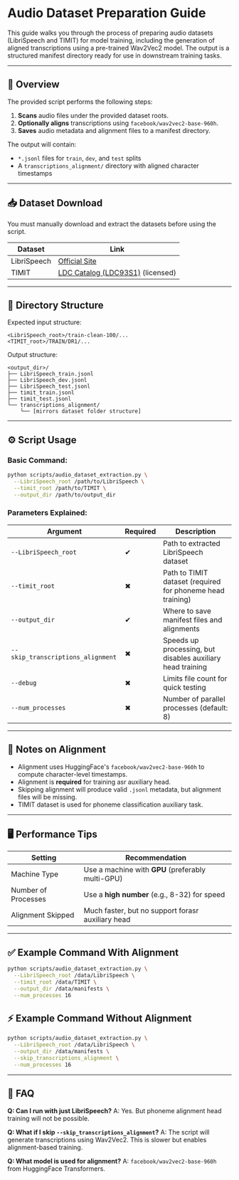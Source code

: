 # Audio Dataset Preparation Guide

This guide walks you through the process of preparing audio datasets (LibriSpeech and TIMIT) for model training, including the generation of aligned transcriptions using a pre-trained Wav2Vec2 model. The output is a structured manifest directory ready for use in downstream training tasks.

---

## 🚀 Overview

The provided script performs the following steps:

1. **Scans** audio files under the provided dataset roots.
2. **Optionally aligns** transcriptions using `facebook/wav2vec2-base-960h`.
3. **Saves** audio metadata and alignment files to a manifest directory.

The output will contain:

* `*.jsonl` files for `train`, `dev`, and `test` splits
* A `transcriptions_alignment/` directory with aligned character timestamps

---

## 📥 Dataset Download

You must manually download and extract the datasets before using the script.

| Dataset     | Link                                                                      |
| ----------- | ------------------------------------------------------------------------- |
| LibriSpeech | [Official Site](https://www.openslr.org/12)                               |
| TIMIT       | [LDC Catalog (LDC93S1)](https://catalog.ldc.upenn.edu/LDC93S1) (licensed) |

---

## 📂 Directory Structure

Expected input structure:

```
<LibriSpeech_root>/train-clean-100/...
<TIMIT_root>/TRAIN/DR1/...
```

Output structure:

```
<output_dir>/
├── LibriSpeech_train.jsonl
├── LibriSpeech_dev.jsonl
├── LibriSpeech_test.jsonl
├── timit_train.jsonl
├── timit_test.jsonl
└── transcriptions_alignment/
    └── [mirrors dataset folder structure]
```

---

## ⚙️ Script Usage

### Basic Command:

```bash
python scripts/audio_dataset_extraction.py \
  --LibriSpeech_root /path/to/LibriSpeech \
  --timit_root /path/to/TIMIT \
  --output_dir /path/to/output_dir
```

### Parameters Explained:

| Argument                          | Required | Description                                                          |
| --------------------------------- | -------- | -------------------------------------------------------------------- |
| `--LibriSpeech_root`              | ✔        | Path to extracted LibriSpeech dataset                                |
| `--timit_root`                    | ✖        | Path to TIMIT dataset (required for phoneme head training) |
| `--output_dir`                    | ✔        | Where to save manifest files and alignments                          |
| `--skip_transcriptions_alignment` | ✖        | Speeds up processing, but disables auxiliary head training           |
| `--debug`                         | ✖        | Limits file count for quick testing                                  |
| `--num_processes`                 | ✖        | Number of parallel processes (default: 8)                            |

---

## 🧠 Notes on Alignment

* Alignment uses HuggingFace's `facebook/wav2vec2-base-960h` to compute character-level timestamps.
* Alignment is **required** for training asr auxiliary head.
* Skipping alignment will produce valid `.jsonl` metadata, but alignment files will be missing.
* TIMIT dataset is used for phoneme classification auxiliary task.

---

## 🖥️ Performance Tips

| Setting             | Recommendation                                       |
| ------------------- | ---------------------------------------------------- |
| Machine Type        | Use a machine with **GPU** (preferably multi-GPU)    |
| Number of Processes | Use a **high number** (e.g., 8-32) for speed         |
| Alignment Skipped   | Much faster, but no support forasr auxiliary head    |

---

## ✅ Example Command With Alignment

```bash
python scripts/audio_dataset_extraction.py \
  --LibriSpeech_root /data/LibriSpeech \
  --timit_root /data/TIMIT \
  --output_dir /data/manifests \
  --num_processes 16
```

## ⚡ Example Command Without Alignment

```bash
python scripts/audio_dataset_extraction.py \
  --LibriSpeech_root /data/LibriSpeech \
  --output_dir /data/manifests \
  --skip_transcriptions_alignment \
  --num_processes 16
```

---

## 📌 FAQ

**Q: Can I run with just LibriSpeech?**
A: Yes. But phoneme alignment head training will not be possible.

**Q: What if I skip `--skip_transcriptions_alignment`?**
A: The script will generate transcriptions using Wav2Vec2. This is slower but enables alignment-based training.

**Q: What model is used for alignment?**
A: `facebook/wav2vec2-base-960h` from HuggingFace Transformers.
